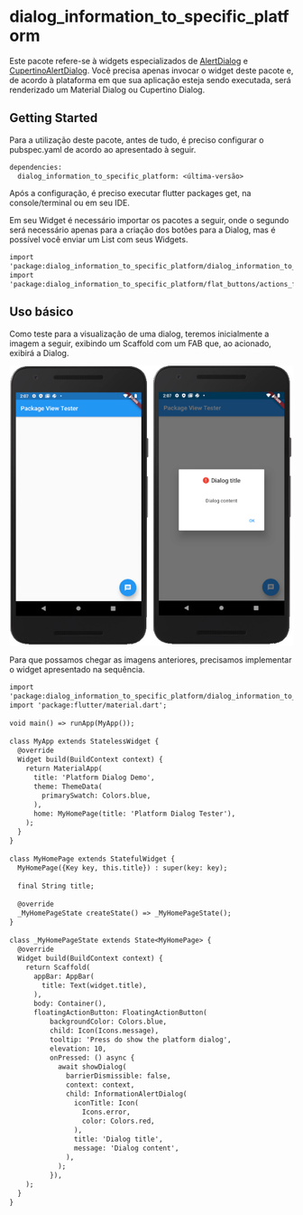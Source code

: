 # dialog_information_to_specific_platform

Este pacote refere-se à widgets especializados de [AlertDialog](https://api.flutter.dev/flutter/material/AlertDialog-class.html) e [CupertinoAlertDialog](https://api.flutter.dev/flutter/cupertino/CupertinoAlertDialog-class.html). Você precisa apenas invocar o widget deste pacote e, de acordo à plataforma em que sua aplicação esteja sendo executada, será renderizado um Material Dialog ou Cupertino Dialog.

## Getting Started

Para a utilização deste pacote, antes de tudo, é preciso configurar o pubspec.yaml de acordo ao apresentado à seguir.

```
dependencies:
  dialog_information_to_specific_platform: <última-versão>
```

Após a configuração, é preciso executar flutter packages get, na console/terminal ou em seu IDE.

Em seu Widget é necessário importar os pacotes a seguir, onde o segundo será necessário apenas para a criação dos botões para a Dialog, mas é possível você enviar um List com seus Widgets.

```
import 'package:dialog_information_to_specific_platform/dialog_information_to_specific_platform.dart';
import 'package:dialog_information_to_specific_platform/flat_buttons/actions_flatbutton_to_alert_dialog.dart';
```


## Uso básico

Como teste para a visualização de uma dialog, teremos inicialmente a imagem a seguir, exibindo um Scaffold com um FAB que, ao acionado, exibirá a Dialog.

![A visão do teste de referência com um FAB para exibir a dialog e a visão do teste de referência com a exibição do dialog](/assets/readme/figura_01.png)

Para que possamos chegar as imagens anteriores, precisamos implementar o widget apresentado na sequência.

```
import 'package:dialog_information_to_specific_platform/dialog_information_to_specific_platform.dart';
import 'package:flutter/material.dart';

void main() => runApp(MyApp());

class MyApp extends StatelessWidget {
  @override
  Widget build(BuildContext context) {
    return MaterialApp(
      title: 'Platform Dialog Demo',
      theme: ThemeData(
        primarySwatch: Colors.blue,
      ),
      home: MyHomePage(title: 'Platform Dialog Tester'),
    );
  }
}

class MyHomePage extends StatefulWidget {
  MyHomePage({Key key, this.title}) : super(key: key);

  final String title;

  @override
  _MyHomePageState createState() => _MyHomePageState();
}

class _MyHomePageState extends State<MyHomePage> {
  @override
  Widget build(BuildContext context) {
    return Scaffold(
      appBar: AppBar(
        title: Text(widget.title),
      ),
      body: Container(),
      floatingActionButton: FloatingActionButton(
          backgroundColor: Colors.blue,
          child: Icon(Icons.message),
          tooltip: 'Press do show the platform dialog',
          elevation: 10,
          onPressed: () async {
            await showDialog(
              barrierDismissible: false,
              context: context,
              child: InformationAlertDialog(
                iconTitle: Icon(
                  Icons.error,
                  color: Colors.red,
                ),
                title: 'Dialog title',
                message: 'Dialog content',
              ),
            );
          }),
    );
  }
}
```


